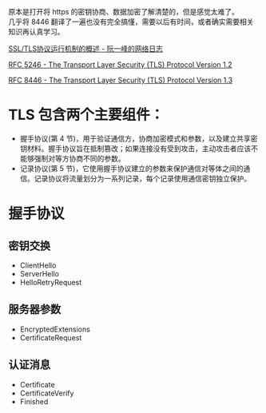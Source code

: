 原本是打开将 https 的密钥协商、数据加密了解清楚的，但是感觉太难了。  
几乎将 8446 翻译了一遍也没有完全搞懂，需要以后有时间，或者确实需要相关知识再认真学习。

[SSL/TLS协议运行机制的概述 - 阮一峰的网络日志](https://www.ruanyifeng.com/blog/2014/02/ssl_tls.html)

[RFC 5246 - The Transport Layer Security (TLS) Protocol Version 1.2](https://tools.ietf.org/html/rfc5246)

[RFC 8446 - The Transport Layer Security (TLS) Protocol Version 1.3](https://tools.ietf.org/html/rfc8446)

# TLS 包含两个主要组件：
* 握手协议(第 4 节)，用于验证通信方，协商加密模式和参数，以及建立共享密钥材料。握手协议旨在抵制篡改；如果连接没有受到攻击，主动攻击者应该不能够强制对等方协商不同的参数。
* 记录协议(第 5 节)，它使用握手协议建立的参数来保护通信对等体之间的通信。记录协议将流量划分为一系列记录，每个记录使用通信密钥独立保护。

# 握手协议
## 密钥交换
* ClientHello
* ServerHello 
* HelloRetryRequest
## 服务器参数
* EncryptedExtensions
* CertificateRequest
## 认证消息
* Certificate
* CertificateVerify
* Finished